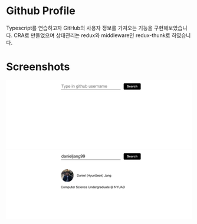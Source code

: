 # Github Profile

Typescript를 연습하고자 GitHub의 사용자 정보를 가져오는 기능을 구현해보았습니다. CRA로 만들었으며 상태관리는 redux와 middleware인 redux-thunk로 하였습니다.

# Screenshots

<img src="./images/1.png">
<img src="./images/2.png">
